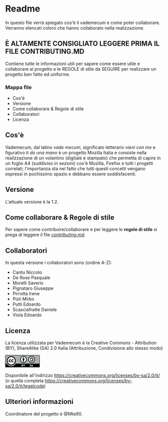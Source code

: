 # Readme
In questo file verrà spiegato cos'è il vademecum e come poter collaborare.
Verranno elencati coloro che hanno collaborato nella realizzazione.

## È ALTAMENTE CONSIGLIATO LEGGERE PRIMA IL FILE CONTRIBUTING.MD
Contiene tutte le informazioni utili per sapere come essere utile e collaborare al progetto e le REGOLE di stile da SEGUIRE per realizzare un progetto ben fatto ed uniforme.

### Mappa file
- Cos'è
- Versione
- Come collaborare & Regole di stile
- Collaboratori
- Licenza

## Cos'è
Vademecum, dal latino _vade mecum_, significato letterario _vieni con me_ e figurativo _ti do una mano_ è un progetto Mozilla Italia e consiste nella realizzazione di un volantino (digitale e stampato) che permetta di capire in un foglio A4 (suddiviso in sezioni) cos'è Mozilla, Firefox e tutti i progetti correlati; l'importanza sta nel fatto che tutti questi concetti vengano espressi in pochissimo spazio e debbano essere soddisfacenti.

## Versione
L'attuale versione è la 1.2.

## Come collaborare & Regole di stile
Per sapere come contribuire/collaborare e per leggere le **regole di stile** si prega di leggere il file [_contributing.md_](https://github.com/MozillaItalia/firefox-vademecum/blob/master/contributing.md).

## Collaboratori
In questa versione i collaboratori sono (ordine A-Z):
- Cantu Niccolo
- De Rose Pasquale
- Morelli Saverio
- Pignataro Giuseppe
- Pirrotta Irene
- Pizii Mirko
- Putti Edoardo
- Scasciafratte Daniele
- Viola Edoardo

## Licenza
La licenza utilizzata per Vademecum è la Creative Commons - Attribution (BY), ShareAlike (SA) 2.0 Italia (Attribuzione, Condivisione allo stesso modo)

<img src="images/license.png" style="width:110px;">

Disponibile all'indirizzo https://creativecommons.org/licenses/by-sa/2.0/it/ (o quella completa https://creativecommons.org/licenses/by-sa/2.0/it/legalcode)

## Ulteriori informazioni
Coordinatore del progetto è @Mte90.
